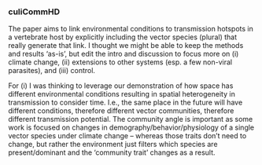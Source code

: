 ### culiCommHD




The paper aims to link environmental conditions to transmission hotspots in a vertebrate host by explicitly including the vector species (plural) that really generate that link. I thought we might be able to keep the methods and results ‘as-is’, but edit the intro and discussion to focus more on (i) climate change, (ii) extensions to other systems (esp. a few non-viral parasites), and (iii) control.

 

For (i) I was thinking to leverage our demonstration of how space has different environmental conditions resulting in spatial heterogeneity in transmission to consider time. I.e., the same place in the future will have different conditions, therefore different vector communities, therefore different transmission potential. The community angle is important as some work is focused on changes in demography/behavior/physiology of a single vector species under climate change – whereas those traits don’t need to change, but rather the environment just filters which species are present/dominant and the ‘community trait’ changes as a result.

